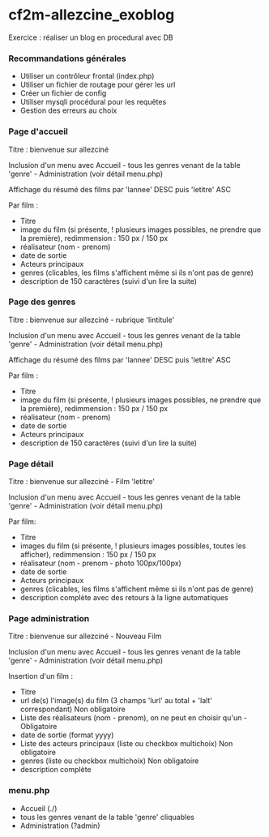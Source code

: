 # cf2m-allezcine_exoblog

Exercice : réaliser un blog en procedural avec DB

### Recommandations générales

- Utiliser un contrôleur frontal (index.php)
- Utiliser un fichier de routage pour gérer les url
- Créer un fichier de config
- Utiliser mysqli procédural pour les requêtes
- Gestion des erreurs au choix

### Page d'accueil

Titre : bienvenue sur allezciné

Inclusion d'un menu avec Accueil - tous les genres venant de la table 'genre' - Administration (voir détail menu.php)

Affichage du résumé des films par 'lannee' DESC puis 'letitre' ASC

Par film :

- Titre
- image du film (si présente, ! plusieurs images possibles, ne prendre que la première), redimmension : 150 px / 150 px
- réalisateur (nom - prenom)
- date de sortie
- Acteurs principaux
- genres (clicables, les films s'affichent même si ils n'ont pas de genre)
- description de 150 caractères (suivi d'un lire la suite) 
                      

### Page des genres

Titre : bienvenue sur allezciné - rubrique 'lintitule'

Inclusion d'un menu avec Accueil - tous les genres venant de la table 'genre' - Administration (voir détail menu.php)

Affichage du résumé des films par 'lannee' DESC puis 'letitre' ASC

Par film :

- Titre
- image du film (si présente, ! plusieurs images possibles, ne prendre que la première), redimmension : 150 px / 150 px
- réalisateur (nom - prenom)
- date de sortie
- Acteurs principaux
- description de 150 caractères (suivi d'un lire la suite) 
                      

### Page détail

Titre : bienvenue sur allezciné - Film 'letitre'

Inclusion d'un menu avec Accueil - tous les genres venant de la table 'genre' - Administration (voir détail menu.php)

Par film:

- Titre
- images du film (si présente, ! plusieurs images possibles, toutes les afficher), redimmension : 150 px / 150 px
- réalisateur (nom - prenom - photo 100px/100px)
- date de sortie
- Acteurs principaux
- genres (clicables, les films s'affichent même si ils n'ont pas de genre)
- description complète avec des retours à la ligne automatiques
                      

### Page administration

Titre : bienvenue sur allezciné - Nouveau Film

Inclusion d'un menu avec Accueil - tous les genres venant de la table 'genre' - Administration (voir détail menu.php)

Insertion d'un film :

- Titre
- url de(s) l'image(s) du film (3 champs 'lurl' au total + 'lalt' correspondant) Non obligatoire
- Liste des réalisateurs (nom - prenom), on ne peut en choisir qu'un - Obligatoire
- date de sortie (format yyyy)
- Liste des acteurs principaux (liste ou checkbox multichoix) Non obligatoire
- genres (liste ou checkbox multichoix) Non obligatoire
- description complète
                      

### menu.php

- Accueil (./)
- tous les genres venant de la table 'genre' cliquables
- Administration (?admin)

